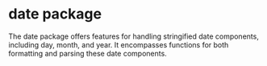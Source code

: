 # date package

The date package offers features for handling stringified date components,
including day, month, and year. It encompasses functions for both formatting
and parsing these date components.
